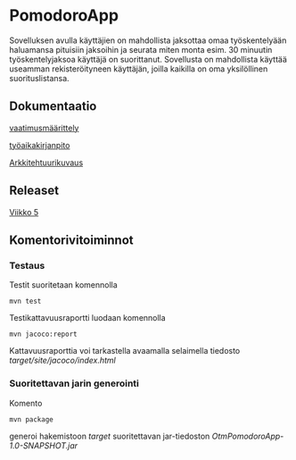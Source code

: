 # PomodoroApp

Sovelluksen avulla käyttäjien on mahdollista jaksottaa omaa työskentelyään haluamansa pituisiin jaksoihin ja seurata miten monta esim. 30 minuutin työskentelyjaksoa käyttäjä on suorittanut. Sovellusta on mahdollista käyttää useamman rekisteröityneen käyttäjän, joilla kaikilla on oma yksilöllinen suorituslistansa.

## Dokumentaatio

[vaatimusmäärittely](https://github.com/Aleksipa/ot-harjoitustyo/blob/master/dokumentaatio/vaatimusmaarittely.md)


[työaikakirjanpito](https://github.com/Aleksipa/ot-harjoitustyo/blob/master/dokumentaatio/tuntikirjanpito.md)

[Arkkitehtuurikuvaus](https://github.com/Aleksipa/ot-harjoitustyo/blob/master/dokumentaatio/arkkitehtuuri.md)

## Releaset

[Viikko 5](https://github.com/Aleksipa/ot-harjoitustyo/releases)

## Komentorivitoiminnot

### Testaus

Testit suoritetaan komennolla

```
mvn test
```

Testikattavuusraportti luodaan komennolla

```
mvn jacoco:report
```

Kattavuusraporttia voi tarkastella avaamalla selaimella tiedosto _target/site/jacoco/index.html_

### Suoritettavan jarin generointi

Komento

```
mvn package
```

generoi hakemistoon _target_ suoritettavan jar-tiedoston _OtmPomodoroApp-1.0-SNAPSHOT.jar_